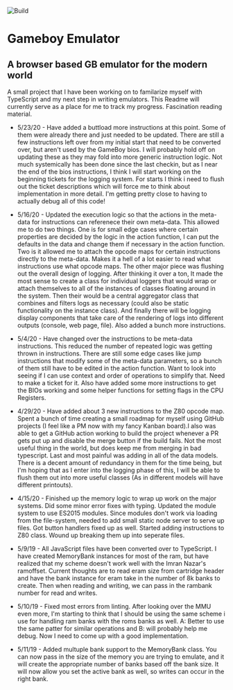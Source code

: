 ![Build](https://github.com/Rogibb111/GameBoy-Emulator-Browser/workflows/Build/badge.svg)
# Gameboy Emulator 
## A browser based GB emulator for the modern world

A small project that I have been working on to familarize myself with TypeScript and my next step in writing emulators. This Readme will currently serve as a place for me to track my progress. Fascination reading material.
* 5/23/20 - Have added a buttload more instructions at this point. Some of them were already there and just needed to be updated. There are still a few instructions left over from my initial start that need to be converted over, but aren't used by the GameBoy bios. I will probably hold off on updating these as they may fold into more generic instruction logic. Not much systemically has been done since the last checkin, but as I near the end of the bios instructions, I think I will start working on the beginning tickets for the logging system. For starts I think i need to flush out the ticket descriptions which will force me to think about implementation in more detail. I'm getting pretty close to having to actually debug all of this code! 

* 5/16/20 - Updated the execution logic so that the actions in the meta-data for instructions can referenece their own meta-data. This allowed me to do two things. One is for small edge cases where certain properties are decided by the logic in the action function, I can put the defaults in the data and change them if necessary in the action function. Two is it allowed me to attach the opcode maps for certain instructions directly to the meta-data. Makes it a hell of a lot easier to read what instructions use what opcode maps. The other major piece was flushing out the overall design of logging. After thinking it over a ton, It made the most sense to create a class for individual loggers that would wrap or attach themselves to all of the instances of classes floating around in the system. Then their would be a central aggregator class that combines and filters logs as necessary (could also be static functionality on the instance class). And finally there will be logging display components that take care of the rendering of logs into different outputs (console, web page, file). Also added a bunch more instructions.

* 5/4/20 - Have changed over the instructions to be meta-data instructions. This reduced the number of repeated logic was getting thrown in instructions. There are still some edge cases like jump instructions that modify some of the meta-data parameters, so a bunch of them still have to be edited in the action function. Want to look into seeing if I can use context and order of operations to simplify that. Need to make a ticket for it. Also have added some more instructions to get the BIOs working and some helper functions for setting flags in the CPU Registers. 

* 4/29/20 - Have added about 3 new instructions to the Z80 opcode map. Spent a bunch of time creating a small roadmap for myself using GitHub projects (I feel like a PM now with my fancy Kanban board).I also was able to get a GitHub action working to build the project whenever a PR gets put up and disable the merge button if the build fails. Not the most useful thing in the world, but does keep me from merging in bad typescript. Last and most painful was adding in all of the data models. There is a decent amount of redundancy in them for the time being, but I'm hoping that as I enter into the logging phase of this, I will be able to flush them out into more useful classes (As in different models will have different printouts). 

* 4/15/20 - Finished up the memory logic to wrap up work on the major systems. Did some minor error fixes with typing. Updated the module system to use ES2015 modules. Since modules don't work via loading from the file-system, needed to add small static node server to serve up files. Got button handlers fixed up as well. Started adding instructions to Z80 class. Wound up breaking them up into seperate files.

* 5/9/19 - All JavaScript files have been converted over to TypeScript. I have created MemoryBank instances for most of the ram, but have realized that my scheme doesn't work well with the Imran Nazar's ramoffset. Current thoughts are to read eram size from cartridge header and have the bank instance for eram take in the number of 8k banks to create. Then when reading and writing, we can pass in the rambank number for read and writes.

* 5/10/19 - Fixed most errors from linting. After looking over the MMU even more, I'm starting to think that I should be using the same scheme i use for handling ram banks with the roms banks as well. A: Better to use the same patter for similar operations and B: will probably help me debug. Now I need to come up with a good implementation.

* 5/11/19 - Added multuple bank support to the MemoryBank class. You can now pass in the size of the memory you are trying to emulate, and it will create the appropriate number of banks based off the bank size. It will now allow you set the active bank as well, so writes can occur in the right bank.
